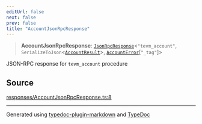 ```yaml
---
editUrl: false
next: false
prev: false
title: "AccountJsonRpcResponse"
---
```


> **AccountJsonRpcResponse**: [`JsonRpcResponse`](/generated/type-aliases/jsonrpcresponse/)\<`"tevm_account"`, `SerializeToJson`\<[`AccountResult`](/generated/type-aliases/accountresult/)\>, [`AccountError`](/generated/type-aliases/accounterror/)[`"_tag"`]\>

JSON-RPC response for `tevm_account` procedure

## Source

[responses/AccountJsonRpcResponse.ts:8](https://github.com/evmts/tevm-monorepo/blob/main/vm/api/src/responses/AccountJsonRpcResponse.ts#L8)

***
Generated using [typedoc-plugin-markdown](https://www.npmjs.com/package/typedoc-plugin-markdown) and [TypeDoc](https://typedoc.org/)
